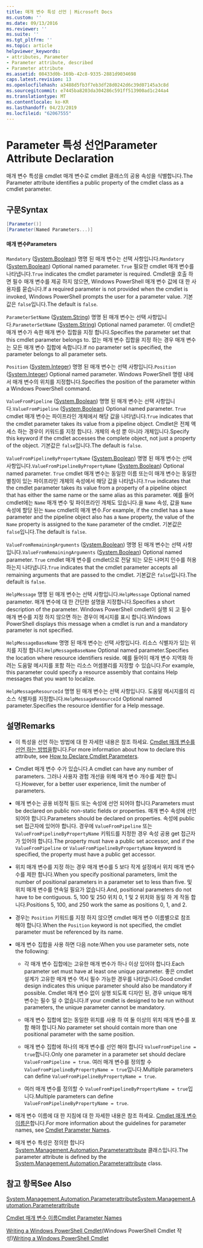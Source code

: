 ```yaml
---
title: 매개 변수 특성 선언 | Microsoft Docs
ms.custom: ''
ms.date: 09/13/2016
ms.reviewer: ''
ms.suite: ''
ms.tgt_pltfrm: ''
ms.topic: article
helpviewer_keywords:
- attributes, Parameter
- Parameter attribute, described
- Parameter attribute
ms.assetid: 08433d0b-169b-42c8-9335-2881d9034698
caps.latest.revision: 13
ms.openlocfilehash: a3488d5fb3f7eb3df28d0242d6c39d07145a3c8d
ms.sourcegitcommit: e7445ba8203da304286c591ff513900ad1c244a4
ms.translationtype: MT
ms.contentlocale: ko-KR
ms.lasthandoff: 04/23/2019
ms.locfileid: "62067555"
---
```

# <a name="parameter-attribute-declaration"></a><span data-ttu-id="8835a-102">Parameter 특성 선언</span><span class="sxs-lookup"><span data-stu-id="8835a-102">Parameter Attribute Declaration</span></span>

<span data-ttu-id="8835a-103">매개 변수 특성을 cmdlet 매개 변수로 cmdlet 클래스의 공용 속성을 식별합니다.</span><span class="sxs-lookup"><span data-stu-id="8835a-103">The Parameter attribute identifies a public property of the cmdlet class as a cmdlet parameter.</span></span>

## <a name="syntax"></a><span data-ttu-id="8835a-104">구문</span><span class="sxs-lookup"><span data-stu-id="8835a-104">Syntax</span></span>

```csharp
[Parameter()]
[Parameter(Named Parameters...)]
```

#### <a name="parameters"></a><span data-ttu-id="8835a-105">매개 변수</span><span class="sxs-lookup"><span data-stu-id="8835a-105">Parameters</span></span>

<span data-ttu-id="8835a-106">`Mandatory` ([System.Boolean](/dotnet/api/System.Boolean)) 명명 된 매개 변수는 선택 사항입니다.</span><span class="sxs-lookup"><span data-stu-id="8835a-106">`Mandatory` ([System.Boolean](/dotnet/api/System.Boolean)) Optional named parameter.</span></span> <span data-ttu-id="8835a-107">`True` 필요한 cmdlet 매개 변수를 나타냅니다.</span><span class="sxs-lookup"><span data-stu-id="8835a-107">`True` indicates the cmdlet parameter is required.</span></span> <span data-ttu-id="8835a-108">Cmdlet을 호출 하면 필수 매개 변수를 제공 하지 않으면, Windows PowerShell 매개 변수 값에 대 한 사용자를 묻습니다.</span><span class="sxs-lookup"><span data-stu-id="8835a-108">If a required parameter is not provided when the cmdlet is invoked, Windows PowerShell prompts the user for a parameter value.</span></span> <span data-ttu-id="8835a-109">기본값은 `false`입니다.</span><span class="sxs-lookup"><span data-stu-id="8835a-109">The default is `false`.</span></span>

<span data-ttu-id="8835a-110">`ParameterSetName` ([System.String](/dotnet/api/System.String)) 명명 된 매개 변수는 선택 사항입니다.</span><span class="sxs-lookup"><span data-stu-id="8835a-110">`ParameterSetName` ([System.String](/dotnet/api/System.String)) Optional named parameter.</span></span> <span data-ttu-id="8835a-111">이 cmdlet은 매개 변수가 속한 매개 변수 집합을 지정 합니다.</span><span class="sxs-lookup"><span data-stu-id="8835a-111">Specifies the parameter set that this cmdlet parameter belongs to.</span></span> <span data-ttu-id="8835a-112">없는 매개 변수 집합을 지정 하는 경우 매개 변수는 모든 매개 변수 집합에 속합니다.</span><span class="sxs-lookup"><span data-stu-id="8835a-112">If no parameter set is specified, the parameter belongs to all parameter sets.</span></span>

<span data-ttu-id="8835a-113">`Position` ([System.Integer](/dotnet/api/System.Integer)) 명명 된 매개 변수는 선택 사항입니다.</span><span class="sxs-lookup"><span data-stu-id="8835a-113">`Position` ([System.Integer](/dotnet/api/System.Integer)) Optional named parameter.</span></span> <span data-ttu-id="8835a-114">Windows PowerShell 명령 내에서 매개 변수의 위치를 지정합니다.</span><span class="sxs-lookup"><span data-stu-id="8835a-114">Specifies the position of the parameter within a Windows PowerShell command.</span></span>

<span data-ttu-id="8835a-115">`ValueFromPipeline` ([System.Boolean](/dotnet/api/System.Boolean)) 명명 된 매개 변수는 선택 사항입니다.</span><span class="sxs-lookup"><span data-stu-id="8835a-115">`ValueFromPipeline` ([System.Boolean](/dotnet/api/System.Boolean)) Optional named parameter.</span></span> <span data-ttu-id="8835a-116">`True` cmdlet 매개 변수는 파이프라인 개체에서 해당 값을 나타냅니다.</span><span class="sxs-lookup"><span data-stu-id="8835a-116">`True` indicates that the cmdlet parameter takes its value from a pipeline object.</span></span> <span data-ttu-id="8835a-117">Cmdlet은 전체 액세스 하는 경우이 키워드를 지정 합니다. 개체의 속성 뿐 아니라 개체입니다.</span><span class="sxs-lookup"><span data-stu-id="8835a-117">Specify this keyword if the cmdlet accesses the complete object, not just a property of the object.</span></span> <span data-ttu-id="8835a-118">기본값은 `false`입니다.</span><span class="sxs-lookup"><span data-stu-id="8835a-118">The default is `false`.</span></span>

<span data-ttu-id="8835a-119">`ValueFromPipelineByPropertyName` ([System.Boolean](/dotnet/api/System.Boolean)) 명명 된 매개 변수는 선택 사항입니다.</span><span class="sxs-lookup"><span data-stu-id="8835a-119">`ValueFromPipelineByPropertyName` ([System.Boolean](/dotnet/api/System.Boolean)) Optional named parameter.</span></span> <span data-ttu-id="8835a-120">`True` cmdlet 매개 변수는 동일한 이름 또는이 매개 변수는 동일한 별칭이 있는 파이프라인 개체의 속성에서 해당 값을 나타냅니다.</span><span class="sxs-lookup"><span data-stu-id="8835a-120">`True` indicates that the cmdlet parameter takes its value from a property of a pipeline object that has either the same name or the same alias as this parameter.</span></span> <span data-ttu-id="8835a-121">예를 들어 cmdlet에는 `Name` 매개 변수 및 파이프라인 개체도 있습니다.을 `Name` 속성, 값을 `Name` 속성에 할당 된는 `Name` cmdlet의 매개 변수.</span><span class="sxs-lookup"><span data-stu-id="8835a-121">For example, if the cmdlet has a `Name` parameter and the pipeline object also has a `Name` property, the value of the `Name` property is assigned to the `Name` parameter of the cmdlet.</span></span> <span data-ttu-id="8835a-122">기본값은 `false`입니다.</span><span class="sxs-lookup"><span data-stu-id="8835a-122">The default is `false`.</span></span>

<span data-ttu-id="8835a-123">`ValueFromRemainingArguments` ([System.Boolean](/dotnet/api/System.Boolean)) 명명 된 매개 변수는 선택 사항입니다.</span><span class="sxs-lookup"><span data-stu-id="8835a-123">`ValueFromRemainingArguments` ([System.Boolean](/dotnet/api/System.Boolean)) Optional named parameter.</span></span> <span data-ttu-id="8835a-124">`True` cmdlet 매개 변수를 cmdlet으로 전달 되는 모든 나머지 인수를 허용 하는지 나타냅니다.</span><span class="sxs-lookup"><span data-stu-id="8835a-124">`True` indicates that the cmdlet parameter accepts all remaining arguments that are passed to the cmdlet.</span></span> <span data-ttu-id="8835a-125">기본값은 `false`입니다.</span><span class="sxs-lookup"><span data-stu-id="8835a-125">The default is `false`.</span></span>

<span data-ttu-id="8835a-126">`HelpMessage` 명명 된 매개 변수는 선택 사항입니다.</span><span class="sxs-lookup"><span data-stu-id="8835a-126">`HelpMessage` Optional named parameter.</span></span> <span data-ttu-id="8835a-127">매개 변수에 대 한 간단한 설명을 지정합니다.</span><span class="sxs-lookup"><span data-stu-id="8835a-127">Specifies a short description of the parameter.</span></span> <span data-ttu-id="8835a-128">Windows PowerShell cmdlet이 실행 되 고 필수 매개 변수를 지정 하지 않으면 하는 경우이 메시지를 표시 합니다.</span><span class="sxs-lookup"><span data-stu-id="8835a-128">Windows PowerShell displays this message when a cmdlet is run and a mandatory parameter is not specified.</span></span>

<span data-ttu-id="8835a-129">`HelpMessageBaseName` 명명 된 매개 변수는 선택 사항입니다. 리소스 식별자가 있는 위치를 지정 합니다.</span><span class="sxs-lookup"><span data-stu-id="8835a-129">`HelpMessageBaseName` Optional named parameter.Specifies the location where resource identifiers reside.</span></span> <span data-ttu-id="8835a-130">예를 들어이 매개 변수 지역화 하려는 도움말 메시지를 포함 하는 리소스 어셈블리를 지정할 수 있습니다.</span><span class="sxs-lookup"><span data-stu-id="8835a-130">For example, this parameter could specify a resource assembly that contains Help messages that you want to localize.</span></span>

<span data-ttu-id="8835a-131">`HelpMessageResourceId` 명명 된 매개 변수는 선택 사항입니다. 도움말 메시지를의 리소스 식별자를 지정합니다.</span><span class="sxs-lookup"><span data-stu-id="8835a-131">`HelpMessageResourceId` Optional named parameter.Specifies the resource identifier for a Help message.</span></span>

## <a name="remarks"></a><span data-ttu-id="8835a-132">설명</span><span class="sxs-lookup"><span data-stu-id="8835a-132">Remarks</span></span>

- <span data-ttu-id="8835a-133">이 특성을 선언 하는 방법에 대 한 자세한 내용은 참조 하세요. [Cmdlet 매개 변수를 선언 하는 방법을](./how-to-declare-cmdlet-parameters.md)합니다.</span><span class="sxs-lookup"><span data-stu-id="8835a-133">For more information about how to declare this attribute, see [How to Declare Cmdlet Parameters](./how-to-declare-cmdlet-parameters.md).</span></span>

- <span data-ttu-id="8835a-134">Cmdlet 매개 변수 수가 있습니다.</span><span class="sxs-lookup"><span data-stu-id="8835a-134">A cmdlet can have any number of parameters.</span></span> <span data-ttu-id="8835a-135">그러나 사용자 경험 개선을 위해 매개 변수 개수를 제한 합니다.</span><span class="sxs-lookup"><span data-stu-id="8835a-135">However, for a better user experience, limit the number of parameters.</span></span>

- <span data-ttu-id="8835a-136">매개 변수는 공용 비정적 필드 또는 속성에 선언 되어야 합니다.</span><span class="sxs-lookup"><span data-stu-id="8835a-136">Parameters must be declared on public non-static fields or properties.</span></span> <span data-ttu-id="8835a-137">매개 변수 속성에 선언 되어야 합니다.</span><span class="sxs-lookup"><span data-stu-id="8835a-137">Parameters should be declared on properties.</span></span> <span data-ttu-id="8835a-138">속성에 public set 접근자에 있어야 합니다. 경우에 `ValueFromPipeline` 또는 `ValueFromPipelineByPropertyName` 키워드를 지정한 경우 속성 공용 get 접근자가 있어야 합니다.</span><span class="sxs-lookup"><span data-stu-id="8835a-138">The property must have a public set accessor, and if the `ValueFromPipeline` or `ValueFromPipelineByPropertyName` keyword is specified, the property must have a public get accessor.</span></span>

- <span data-ttu-id="8835a-139">위치 매개 변수를 지정 하는 경우 매개 변수를 5 보다 작게 설정에서 위치 매개 변수 수를 제한 합니다.</span><span class="sxs-lookup"><span data-stu-id="8835a-139">When you specify positional parameters,  limit the number of positional parameters in a parameter set to less than five.</span></span> <span data-ttu-id="8835a-140">및 위치 매개 변수를 연속일 필요가 없습니다.</span><span class="sxs-lookup"><span data-stu-id="8835a-140">And, positional parameters do not have to be contiguous.</span></span> <span data-ttu-id="8835a-141">5, 100 및 250 위치 0, 1 및 2 위치와 동일 하 게 작동 합니다.</span><span class="sxs-lookup"><span data-stu-id="8835a-141">Positions 5, 100, and 250 work the same as positions 0, 1, and 2.</span></span>

- <span data-ttu-id="8835a-142">경우는 `Position` 키워드를 지정 하지 않으면 cmdlet 매개 변수 이름별으로 참조 해야 합니다.</span><span class="sxs-lookup"><span data-stu-id="8835a-142">When the `Position` keyword is not specified, the cmdlet parameter must be referenced by its name.</span></span>

- <span data-ttu-id="8835a-143">매개 변수 집합을 사용 하면 다음 note:</span><span class="sxs-lookup"><span data-stu-id="8835a-143">When you use parameter sets, note the following:</span></span>

    - <span data-ttu-id="8835a-144">각 매개 변수 집합에는 고유한 매개 변수가 하나 이상 있어야 합니다.</span><span class="sxs-lookup"><span data-stu-id="8835a-144">Each parameter set must have at least one unique parameter.</span></span> <span data-ttu-id="8835a-145">좋은 cmdlet 설계가 고유한 매개 변수 역시 필수 가능한 경우를 나타냅니다.</span><span class="sxs-lookup"><span data-stu-id="8835a-145">Good cmdlet design indicates this unique parameter should also be mandatory if possible.</span></span> <span data-ttu-id="8835a-146">Cmdlet 매개 변수 없이 실행 되도록 디자인 된, 경우 unique 매개 변수는 필수 일 수 없습니다.</span><span class="sxs-lookup"><span data-stu-id="8835a-146">If your cmdlet is designed to be run without parameters, the unique parameter cannot be mandatory.</span></span>

    - <span data-ttu-id="8835a-147">매개 변수 집합에 없는 동일한 위치를 사용 하 여 둘 이상의 위치 매개 변수를 포함 해야 합니다.</span><span class="sxs-lookup"><span data-stu-id="8835a-147">No parameter set should contain more than one positional parameter with the same position.</span></span>

    - <span data-ttu-id="8835a-148">매개 변수 집합에 하나의 매개 변수를 선언 해야 합니다 `ValueFromPipeline = true`합니다.</span><span class="sxs-lookup"><span data-stu-id="8835a-148">Only one parameter in a parameter set should declare `ValueFromPipeline = true`.</span></span> <span data-ttu-id="8835a-149">여러 매개 변수를 정의할 수 `ValueFromPipelineByPropertyName = true`입니다.</span><span class="sxs-lookup"><span data-stu-id="8835a-149">Multiple parameters can define `ValueFromPipelineByPropertyName = true`.</span></span>

    - <span data-ttu-id="8835a-150">여러 매개 변수를 정의할 수 `ValueFromPipelineByPropertyName = true`입니다.</span><span class="sxs-lookup"><span data-stu-id="8835a-150">Multiple parameters can define `ValueFromPipelineByPropertyName = true`.</span></span>

- <span data-ttu-id="8835a-151">매개 변수 이름에 대 한 지침에 대 한 자세한 내용은 참조 하세요. [Cmdlet 매개 변수 이름은](standard-cmdlet-parameter-names-and-types.md)합니다.</span><span class="sxs-lookup"><span data-stu-id="8835a-151">For more information about the guidelines for parameter names, see [Cmdlet Parameter Names](standard-cmdlet-parameter-names-and-types.md).</span></span>

- <span data-ttu-id="8835a-152">매개 변수 특성은 정의한 합니다 [System.Management.Automation.Parameterattribute](/dotnet/api/System.Management.Automation.ParameterAttribute) 클래스입니다.</span><span class="sxs-lookup"><span data-stu-id="8835a-152">The parameter attribute is defined by the [System.Management.Automation.Parameterattribute](/dotnet/api/System.Management.Automation.ParameterAttribute) class.</span></span>

## <a name="see-also"></a><span data-ttu-id="8835a-153">참고 항목</span><span class="sxs-lookup"><span data-stu-id="8835a-153">See Also</span></span>

[<span data-ttu-id="8835a-154">System.Management.Automation.Parameterattribute</span><span class="sxs-lookup"><span data-stu-id="8835a-154">System.Management.Automation.Parameterattribute</span></span>](/dotnet/api/System.Management.Automation.ParameterAttribute)

[<span data-ttu-id="8835a-155">Cmdlet 매개 변수 이름</span><span class="sxs-lookup"><span data-stu-id="8835a-155">Cmdlet Parameter Names</span></span>](standard-cmdlet-parameter-names-and-types.md)

<span data-ttu-id="8835a-156">[Writing a Windows PowerShell Cmdlet](./writing-a-windows-powershell-cmdlet.md)(Windows PowerShell Cmdlet 작성)</span><span class="sxs-lookup"><span data-stu-id="8835a-156">[Writing a Windows PowerShell Cmdlet](./writing-a-windows-powershell-cmdlet.md)</span></span>
